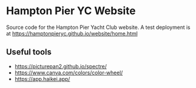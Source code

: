 Hampton Pier YC Website
=======================

Source code for the Hampton Pier Yacht Club website.
A test deployment is at https://hamptonpieryc.github.io/website/home.html

## Useful tools

* https://picturepan2.github.io/spectre/
* https://www.canva.com/colors/color-wheel/
* https://app.haikei.app/

